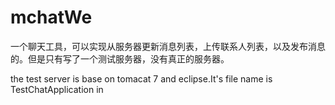 # mchatWe
一个聊天工具，可以实现从服务器更新消息列表，上传联系人列表，以及发布消息的。但是只有写了一个测试服务器，没有真正的服务器。



the test server is base on  tomacat 7 and eclipse.It's file name is  TestChatApplication in 
